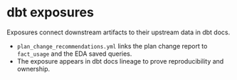 # dbt exposures

Exposures connect downstream artifacts to their upstream data in dbt docs.

- `plan_change_recommendations.yml` links the plan change report to `fact_usage` and the EDA saved queries.
- The exposure appears in dbt docs lineage to prove reproducibility and ownership.